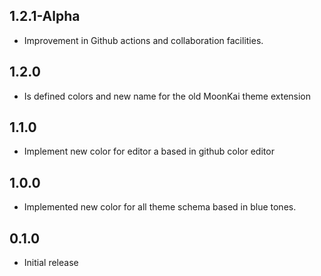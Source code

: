 ## 1.2.1-Alpha

- Improvement in Github actions and collaboration facilities.

## 1.2.0
- Is defined colors and new name for the old MoonKai theme extension

## 1.1.0

- Implement new color for editor a based in github color editor

## 1.0.0

- Implemented new color for all theme schema based in blue tones.

## 0.1.0

- Initial release